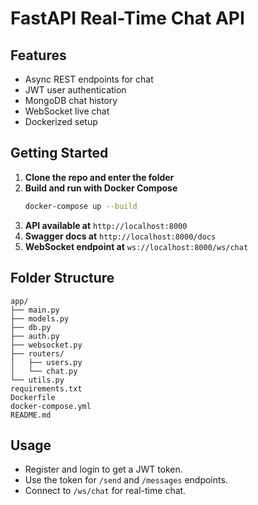 # FastAPI Real-Time Chat API

## Features
- Async REST endpoints for chat
- JWT user authentication
- MongoDB chat history
- WebSocket live chat
- Dockerized setup

## Getting Started

1. **Clone the repo and enter the folder**
2. **Build and run with Docker Compose**
   ```bash
   docker-compose up --build
   ```
3. **API available at** `http://localhost:8000`
4. **Swagger docs at** `http://localhost:8000/docs`
5. **WebSocket endpoint at** `ws://localhost:8000/ws/chat`

## Folder Structure
```
app/
├── main.py
├── models.py
├── db.py
├── auth.py
├── websocket.py
├── routers/
│   ├── users.py
│   └── chat.py
└── utils.py
requirements.txt
Dockerfile
docker-compose.yml
README.md
```

## Usage
- Register and login to get a JWT token.
- Use the token for `/send` and `/messages` endpoints.
- Connect to `/ws/chat` for real-time chat.

